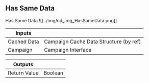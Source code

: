 ## Has Same Data
Has Same Data
![[../img/nd_img_HasSameData.png]]

|Inputs||
|--|--|
| Cached Data | Campaign Cache Data Structure (by ref) |
| Campaign | Campaign Interface |

|Outputs||
|--|--|
| Return Value | Boolean |
